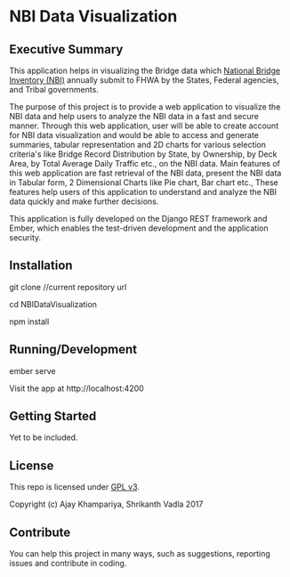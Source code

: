 # NBI Data Visualization 

## Executive Summary

This application helps in visualizing the Bridge data which [National Bridge Inventory (NBI)](https://www.fhwa.dot.gov/bridge/nbi.cfm) annually submit to FHWA by the States, Federal agencies, and Tribal governments.

The purpose of this project is to provide a web application to visualize the NBI data and help users to analyze the NBI data in a fast and secure manner. Through this web application, user will be able to create account for NBI data visualization and would be able to access and generate summaries, tabular representation and 2D charts for various selection criteria's like Bridge Record Distribution by State, by Ownership, by Deck Area, by Total Average Daily Traffic etc., on the NBI data. Main features of this web application are fast retrieval of the NBI data, present the NBI data in Tabular form, 2 Dimensional Charts like Pie chart, Bar chart etc., These features help users of this application to understand and analyze the NBI data quickly and make further decisions.

This application is fully developed on the Django REST framework and Ember, which enables the test-driven development and the application security.

## Installation

git clone <repository-url> //current repository url

cd NBIDataVisualization

npm install

## Running/Development

ember serve

Visit the app at http://localhost:4200

## Getting Started

Yet to be included. 

## License
This repo is licensed under [GPL v3](/LICENSE).

Copyright (c) Ajay Khampariya, Shrikanth Vadla 2017

## Contribute

You can help this project in many ways, such as suggestions, reporting issues and contribute in coding.  
